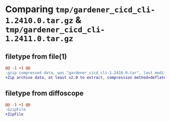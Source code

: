 # Comparing `tmp/gardener_cicd_cli-1.2410.0.tar.gz` & `tmp/gardener_cicd_cli-1.2411.0.tar.gz`

## filetype from file(1)

```diff
@@ -1 +1 @@
-gzip compressed data, was "gardener_cicd_cli-1.2410.0.tar", last modified: Fri May 31 11:11:56 2024, max compression
+Zip archive data, at least v2.0 to extract, compression method=deflate
```

## filetype from diffoscope

```diff
@@ -1 +1 @@
-GzipFile
+ZipFile
```

